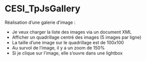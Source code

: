 # CESI_TpJsGallery

Réalisation d’une galerie d’image :
- Je veux charger la liste des images via un document XML
- Afficher un quadrillage centré des images (5 images par ligne)
- La taille d’une image sur le quadrillage est de 100x100
- Au survol de l’image, il y a un zoom de  150%
- Si je clique sur l’image, elle s’ouvre dans une lightbox
